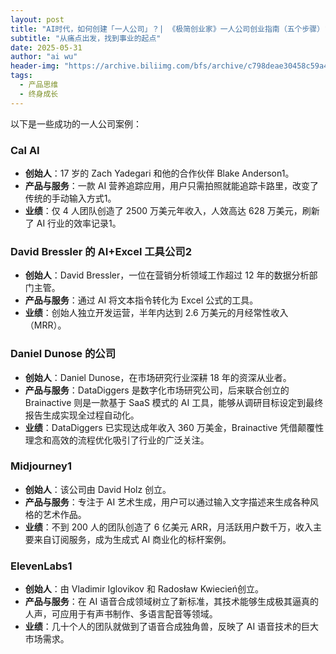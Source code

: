 ```yaml
---
layout: post
title: "AI时代，如何创建「一人公司」？| 《极简创业家》一人公司创业指南（五个步骤）"
subtitle: "从痛点出发，找到事业的起点"
date: 2025-05-31
author: "ai wu"
header-img: "https://archive.biliimg.com/bfs/archive/c798deae30458c59a404d2b037548e950d7a4082.png"
tags:
  - 产品思维
  - 终身成长
---
```




以下是一些成功的一人公司案例：

### Cal AI

- **创始人**：17 岁的 Zach Yadegari 和他的合作伙伴 Blake Anderson1。
- **产品与服务**：一款 AI 营养追踪应用，用户只需拍照就能追踪卡路里，改变了传统的手动输入方式1。
- **业绩**：仅 4 人团队创造了 2500 万美元年收入，人效高达 628 万美元，刷新了 AI 行业的效率记录1。

### David Bressler 的 AI+Excel 工具公司2

- **创始人**：David Bressler，一位在营销分析领域工作超过 12 年的数据分析部门主管。
- **产品与服务**：通过 AI 将文本指令转化为 Excel 公式的工具。
- **业绩**：创始人独立开发运营，半年内达到 2.6 万美元的月经常性收入（MRR）。

### Daniel Dunose 的公司

- **创始人**：Daniel Dunose，在市场研究行业深耕 18 年的资深从业者。
- **产品与服务**：DataDiggers 是数字化市场研究公司，后来联合创立的 Brainactive 则是一款基于 SaaS 模式的 AI 工具，能够从调研目标设定到最终报告生成实现全过程自动化。
- **业绩**：DataDiggers 已实现达成年收入 360 万美金，Brainactive 凭借颠覆性理念和高效的流程优化吸引了行业的广泛关注。

### Midjourney1

- **创始人**：该公司由 David Holz 创立。
- **产品与服务**：专注于 AI 艺术生成，用户可以通过输入文字描述来生成各种风格的艺术作品。
- **业绩**：不到 200 人的团队创造了 6 亿美元 ARR，月活跃用户数千万，收入主要来自订阅服务，成为生成式 AI 商业化的标杆案例。

### ElevenLabs1

- **创始人**：由 Vladimir Iglovikov 和 Radosław Kwiecień创立。
- **产品与服务**：在 AI 语音合成领域树立了新标准，其技术能够生成极其逼真的人声，可应用于有声书制作、多语言配音等领域。
- **业绩**：几十个人的团队就做到了语音合成独角兽，反映了 AI 语音技术的巨大市场需求。